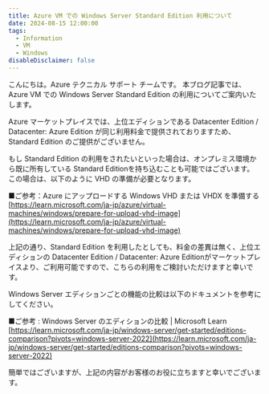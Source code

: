 ```yaml
---
title: Azure VM での Windows Server Standard Edition 利用について
date: 2024-08-15 12:00:00
tags:
  - Information
  - VM
  - Windows
disableDisclaimer: false
---
```


こんにちは。Azure テクニカル サポート チームです。
本ブログ記事では、Azure VM での Windows Server Standard Edition の利用についてご案内いたします。

<!-- more -->
Azure マーケットプレイスでは、上位エディションである Datacenter Edition / Datacenter: Azure Edition が同じ利用料金で提供されておりますため、Standard Edition のご提供がございません。

もし Standard Edition の利用をされたいといった場合は、オンプレミス環境から既に所有している Standard Editionを持ち込むことも可能ではございます。
この場合は、以下のように VHD の準備が必要となります。

■ご参考：Azure にアップロードする Windows VHD または VHDX を準備する
[https://learn.microsoft.com/ja-jp/azure/virtual-machines/windows/prepare-for-upload-vhd-image](https://learn.microsoft.com/ja-jp/azure/virtual-machines/windows/prepare-for-upload-vhd-image)

上記の通り、Standard Edition を利用したとしても、料金の差異は無く、上位エディションの Datacenter Edition / Datacenter: Azure Editionがマーケットプレイスより、ご利用可能ですので、こちらの利用をご検討いただけますと幸いです。

Windows Server エディションごとの機能の比較は以下のドキュメントを参考にしてください。

■ご参考 : Windows Server のエディションの比較 | Microsoft Learn
[https://learn.microsoft.com/ja-jp/windows-server/get-started/editions-comparison?pivots=windows-server-2022](https://learn.microsoft.com/ja-jp/windows-server/get-started/editions-comparison?pivots=windows-server-2022)

簡単ではございますが、上記の内容がお客様のお役に立ちますと幸いでございます。

